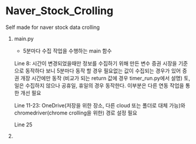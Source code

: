 # Naver_Stock_Crolling
Self made for naver stock data crolling

 1. main.py
    - 5분마다 수집 작업을 수행하는 main 함수
    
    Line 8: 시간이 변경되었을때만 정보를 수집하기 위해 만든 변수 
            증권 시장을 기준으로 동작하다 보니 5분마다 동작 할 경우 필요없는 값이 수집되는 경우가 있어 증권 개장 시간에만 동작
            (비교가 되는 return 값에 경우 timer_run.py에서 설명)
            토, 일은 수집하지 않으나 공휴일, 휴일의 경우 동작한다. 이부분은 다른 연동 작업을 통한 개선 필요
            
    Line 11-23: OneDrive(저장을 위한 장소, 다른 cloud 또는 폴더로 대체 가능)와 chromedriver(chrome crolling을 위한) 경로 설정 필요
    
    Line 25
    
 2. 

